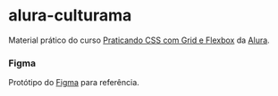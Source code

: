 # alura-culturama
Material prático do curso [Praticando CSS com Grid e Flexbox](https://cursos.alura.com.br/course/praticando-css-grid-flexbox/) da [Alura](https://www.alura.com.br/).

### Figma
Protótipo do [Figma](https://www.figma.com/file/mC6DmuXPGWHYkMWOQD3khm/2713---Praticando-CSS%3A-Grid-e-Flexbox?node-id=79%3A289&t=JOPWaolu0sJ7s7XS-0) para referência.
